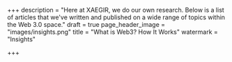 +++
description = "Here at XAEGIR, we do our own research. Below is a list of articles that we've written and published on a wide range of topics within the Web 3.0 space."
draft = true
page_header_image = "images/insights.png"
title = "What is Web3? How It Works"
watermark = "Insights"

+++
